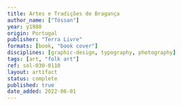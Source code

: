 ```yaml
---
title: Artes e Tradições de Bragança
author_name: ["Tóssan"]
year: y1980
origin: Portugal
publisher: "Terra Livre"
formats: [book, "book cover"]
disciplines: [graphic-design, typography, photography]
tags: [art, "folk art"]
ref: sol-030-0110
layout: artifact
status: complete
published: true
date_added: 2022-06-01
---
```

